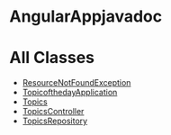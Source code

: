 # AngularAppjavadoc
<!DOCTYPE HTML>
<!-- NewPage -->
<html lang="en">
<head>
<!-- Generated by javadoc (11.0.9.1) on Fri Apr 01 21:53:46 CDT 2022 -->
<title>All Classes</title>
<meta http-equiv="Content-Type" content="text/html; charset=utf-8">
<meta name="dc.created" content="2022-04-01">
<link rel="stylesheet" type="text/css" href="stylesheet.css" title="Style">
<link rel="stylesheet" type="text/css" href="jquery/jquery-ui.css" title="Style">
<script type="text/javascript" src="script.js"></script>
<script type="text/javascript" src="jquery/jszip/dist/jszip.min.js"></script>
<script type="text/javascript" src="jquery/jszip-utils/dist/jszip-utils.min.js"></script>
<!--[if IE]>
<script type="text/javascript" src="jquery/jszip-utils/dist/jszip-utils-ie.min.js"></script>
<![endif]-->
<script type="text/javascript" src="jquery/jquery-3.5.1.js"></script>
<script type="text/javascript" src="jquery/jquery-ui.js"></script>
</head>
<body>
<h1 class="bar">All&nbsp;Classes</h1>
<main role="main" class="indexContainer">
<ul>
<li><a href="com/nwmsu/topicoftheday/exception/ResourceNotFoundException.html" title="class in com.nwmsu.topicoftheday.exception">ResourceNotFoundException</a></li>
<li><a href="com/nwmsu/topicoftheday/TopicofthedayApplication.html" title="class in com.nwmsu.topicoftheday">TopicofthedayApplication</a></li>
<li><a href="com/nwmsu/topicoftheday/model/Topics.html" title="class in com.nwmsu.topicoftheday.model">Topics</a></li>
<li><a href="com/nwmsu/topicoftheday/controller/TopicsController.html" title="class in com.nwmsu.topicoftheday.controller">TopicsController</a></li>
<li><a href="com/nwmsu/topicoftheday/repository/TopicsRepository.html" title="interface in com.nwmsu.topicoftheday.repository"><span class="interfaceName">TopicsRepository</span></a></li>
</ul>
</main>
</body>
</html>
